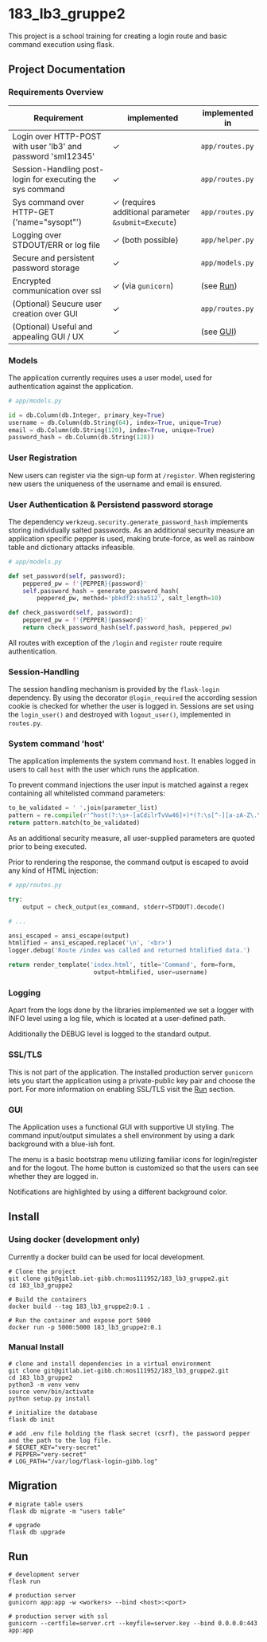 # 183_lb3_gruppe2

This project is a school training for creating a login route and basic
command execution using flask.

## Project Documentation

### Requirements Overview

| Requirement                                                  | implemented                                         | implemented in      |
| ------------------------------------------------------------ | --------------------------------------------------- | ------------------- |
| Login over HTTP-POST with user 'lb3' and password 'sml12345' | ✓                                                   | `app/routes.py`     |
| Session-Handling post-login for executing the sys command    | ✓                                                   | `app/routes.py`     |
| Sys command over HTTP-GET ('name="sysopt"')                  | ✓ (requires additional parameter `&submit=Execute`) | `app/routes.py`     |
| Logging over STDOUT/ERR or log file                          | ✓ (both possible)                                   | `app/helper.py`     |
| Secure and persistent password storage                       | ✓                                                   | `app/models.py`     |
| Encrypted communication over ssl                             | ✓ (via `gunicorn`)                                  | (see [Run](##Run))  |
| (Optional) Seucure user creation over GUI                    | ✓                                                   | `app/routes.py`     |
| (Optional) Useful and appealing GUI / UX                     | ✓                                                   | (see [GUI](###GUI)) |

### Models

The application currently requires uses a user model, used for authentication against the application.

```py
# app/models.py

id = db.Column(db.Integer, primary_key=True)
username = db.Column(db.String(64), index=True, unique=True)
email = db.Column(db.String(120), index=True, unique=True)
password_hash = db.Column(db.String(128))
```

### User Registration

New users can register via the sign-up form at `/register`. When registering new users the uniqueness of the username and email is ensured.

### User Authentication & Persistend password storage

The dependency `werkzeug.security.generate_password_hash` implements storing individually salted passwords. As an additional security measure an application specific pepper is used, making brute-force, as well as rainbow table and dictionary attacks infeasible.

```py
# app/models.py

def set_password(self, password):
    peppered_pw = f'{PEPPER}{password}'
    self.password_hash = generate_password_hash(
        peppered_pw, method='pbkdf2:sha512', salt_length=10)

def check_password(self, password):
    peppered_pw = f'{PEPPER}{password}'
    return check_password_hash(self.password_hash, peppered_pw)
```

All routes with exception of the `/login` and `register` route require authentication.

### Session-Handling

The session handling mechanism is provided by the `flask-login` dependency. By using the decorator `@login_required` the according session cookie is checked for whether the user is logged in. Sessions are set using the `login_user()` and destroyed with `logout_user()`, implemented in `routes.py`.

### System command 'host'

The application implements the system command `host`. It enables logged in users to call `host` with the user which runs the application.

To prevent command injections the user input is matched against a regex containing all whitelisted command parameters:

```py
to_be_validated = ' '.join(parameter_list)
pattern = re.compile(r'^host(?:\s+-[aCdilrTvVw46]+)*(?:\s[^-][a-zA-Z\.\-0-9]+[^\s]){0,2}$')
return pattern.match(to_be_validated)
```

As an additional security measure, all user-supplied parameters are quoted prior to being executed.

Prior to rendering the response, the command output is escaped to avoid any kind of HTML injection:

```py
# app/routes.py

try:
    output = check_output(ex_command, stderr=STDOUT).decode()

# ...

ansi_escaped = ansi_escape(output)
htmlified = ansi_escaped.replace('\n', '<br>')
logger.debug('Route /index was called and returned htmlified data.')

return render_template('index.html', title='Command', form=form,
                        output=htmlified, user=username)
```

### Logging

Apart from the logs done by the libraries implemented we set a logger with INFO level using a log file, which is located at a user-defined path.

Additionally the DEBUG level is logged to the standard output.

### SSL/TLS

This is not part of the application. The installed production server `gunicorn` lets you start the application using a private-public key pair and choose the port. For more information on enabling SSL/TLS visit the [Run](##Run) section.

### GUI

The Application uses a functional GUI with supportive UI styling. The command input/output simulates a shell environment by using a dark background with a blue-ish font.

The menu is a basic bootstrap menu utilizing familiar icons for login/register and for the logout. The home button is customized so that the users can see whether they are logged in.

Notifications are highlighted by using a different background color.

## Install

### Using docker (development only)

Currently a docker build can be used for local development.

```
# Clone the project
git clone git@gitlab.iet-gibb.ch:mos111952/183_lb3_gruppe2.git
cd 183_lb3_gruppe2

# Build the containers
docker build --tag 183_lb3_gruppe2:0.1 .

# Run the container and expose port 5000
docker run -p 5000:5000 183_lb3_gruppe2:0.1
```

### Manual Install

```
# clone and install dependencies in a virtual environment
git clone git@gitlab.iet-gibb.ch:mos111952/183_lb3_gruppe2.git
cd 183_lb3_gruppe2
python3 -m venv venv
source venv/bin/activate
python setup.py install

# initialize the database
flask db init

# add .env file holding the flask secret (csrf), the password pepper and the path to the log file.
# SECRET_KEY="very-secret"
# PEPPER="very-secret"
# LOG_PATH="/var/log/flask-login-gibb.log"
```

## Migration

```
# migrate table users
flask db migrate -m "users table"

# upgrade
flask db upgrade
```

## Run

```
# development server
flask run

# production server
gunicorn app:app -w <workers> --bind <host>:<port>

# production server with ssl
gunicorn --certfile=server.crt --keyfile=server.key --bind 0.0.0.0:443 app:app
```
